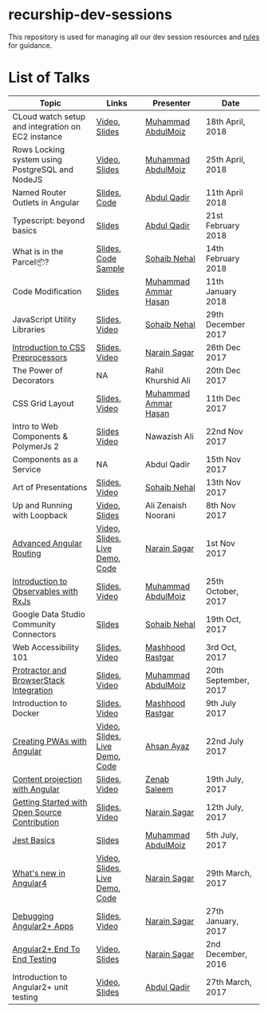 # recurship-dev-sessions

This repository is used for managing all our dev session resources and [rules](rules.md) for guidance.

# List of Talks

| Topic | Links | Presenter | Date |
|---------|---------|---------------|--------|
| CLoud watch setup and integration on EC2 instance | [Video](), [Slides]() | [Muhammad AbdulMoiz](https://github.com/abdulmoizeng) | 18th April, 2018
| Rows Locking system using PostgreSQL and NodeJS | [Video](), [Slides]() | [Muhammad AbdulMoiz](https://github.com/abdulmoizeng) | 25th April, 2018
| Named Router Outlets in Angular | [Slides](https://docs.google.com/presentation/d/1b3nPF_gFLAPS3U5H2BKkQkx34kxLZbzhX-BK6oGd3-g/edit?usp=sharing), [Code](https://github.com/recurship/dev-sessions/tree/master/sessions/named-router-outlets) | [Abdul Qadir](https://github.com/abdulqadir93) | 11th April 2018 |
| Typescript: beyond basics | [Slides](https://docs.google.com/presentation/d/1hd6GWNadcmuO7EHLyQCHbeuLGJ9Hs2qEEMJeuHEnOi4/edit?usp=sharing) | [Abdul Qadir](https://github.com/abdulqadir93) | 21st February 2018 |
| What is in the Parcel📦? | [Slides](https://goo.gl/xWS4h1), [Code Sample](https://goo.gl/bZVfud) | [Sohaib Nehal](https://github.com/sohaibnehal) | 14th February 2018 |
| Code Modification | [Slides](http://slides.com/ammarhasan/codemod) | [Muhammad Ammar Hasan](https://github.com/AmmarHasan) | 11th January 2018 |
| JavaScript Utility Libraries | [Slides](https://goo.gl/bZPJ6g), [Video](https://www.youtube.com/watch?v=pKYcuy2ztrc) | [Sohaib Nehal](https://github.com/sohaibnehal) | 29th December 2017 |
| [Introduction to CSS Preprocessors](sessions/intro-to-css-preprocessors) | [Slides](https://goo.gl/VrkPKC), [Video](https://youtu.be/33Vm00U93cA)  | [Narain Sagar](https://github.com/narainsagar) | 26th Dec 2017 |
| The Power of Decorators | NA | Rahil Khurshid Ali | 20th Dec 2017 |
| CSS Grid Layout | [Slides](http://slides.com/ammarhasan/css-grid), [Video](https://www.youtube.com/watch?v=9dtsgK2AJso&t=18s) | [Muhammad Ammar Hasan](https://github.com/AmmarHasan) | 11th Dec 2017 |
| Intro to Web Components & PolymerJs 2 | [Slides](https://docs.google.com/presentation/d/1p_xXUktLD-PvJFCtZfvaxdVA-J0c-k8qB1OYVf-0Na0/edit#slide=id.g35f391192_00) [Video](https://www.youtube.com/watch?v=MlBxTfeJ-Js) | Nawazish Ali | 22nd Nov 2017 |
| Components as a Service | NA | Abdul Qadir | 15th Nov 2017 |
| Art of Presentations | [Slides](https://goo.gl/sgoHRr), [Video](https://www.youtube.com/watch?v=SZ0imzyVFI4) | [Sohaib Nehal](https://github.com/sohaibnehal) | 13th Nov 2017 |
| Up and Running with Loopback | [Video](https://www.youtube.com/watch?v=c0nHNg32YN4), [Slides]() | Ali Zenaish Noorani | 8th Nov 2017 |
| [Advanced Angular Routing](sessions/advanced-routing) | [Video](https://youtu.be/HohbeBuZYrQ), [Slides](https://goo.gl/N8DneM), [Live Demo](https://narainsagar.github.io/angular4-advanced-routing-demo), [Code](https://github.com/narainsagar/angular4-advanced-routing-demo) | [Narain Sagar](https://github.com/narainsagar) |  1st Nov 2017 |
| [Introduction to Observables with RxJs](sessions/rxjs/) | [Slides](http://slides.com/abdulmoiz/deck-4), [Video](https://www.youtube.com/watch?v=aKR6u1Nqbvo) | [Muhammad AbdulMoiz](https://github.com/abdulmoizeng) | 25th October, 2017
| Google Data Studio Community Connectors | [Slides](https://goo.gl/ftmAE7) | [Sohaib Nehal](https://github.com/sohaibnehal) | 19th Oct, 2017
| Web Accessibility 101 | [Slides](https://docs.google.com/presentation/d/1-tfUqYTuA4XWSaxnZU_z_iu40a4rRuSvZ1G24AZWZqU/edit#slide=id.p), [Video](https://www.youtube.com/watch?v=EStdJse3M4Q) | [Mashhood Rastgar](https://github.com/mashhoodr) | 3rd Oct, 2017
| [Protractor and BrowserStack Integration](sessions/protractor-with-browserstack/) | [Slides](http://slides.com/abdulmoiz/deck-1), [Video](https://www.youtube.com/watch?v=sXxVhewJXCQ) | [Muhammad AbdulMoiz](https://github.com/abdulmoizeng) | 20th September, 2017
| Introduction to Docker| [Slides](https://docs.google.com/presentation/d/1TP_k41vnTYlarznpNCvrEjSMtjHtlppdb2uOsN8PPz0/edit?usp=sharing), [Video](https://www.youtube.com/watch?v=fNeInSYWUIo) | [Mashhood Rastgar](https://github.com/mashhoodr) | 9th July 2017 
| [Creating PWAs with Angular](sessions/pwas-using-angular/) | [Video](https://youtu.be/l1VvA1sGNlk), [Slides](https://slides.com/ahsanayaz/creating-pwas-using-angular/), [Live Demo](https://ahsanayaz.github.io/ng-books-pwa), [Code](https://github.com/AhsanAyaz/ng-books-pwa)| [Ahsan Ayaz](https://github.com/ahsanayaz) | 22nd July 2017
|[Content projection with Angular](sessions/ng-content-projection) | [Slides](https://slides.com/zenabsaleem/angular-content-projection), [Video](https://www.youtube.com/watch?v=o1A0I4DF8Ss) | [Zenab Saleem](https://github.com/ZenabKhan) | 19th July, 2017
| [Getting Started with Open Source Contribution](sessions/opensource-contribution/) | [Slides](https://slides.com/narainsagar/get-started-opensource-contribution), [Video](https://www.youtube.com/watch?v=xl8YOLCFKGU) | [Narain Sagar](https://github.com/narainsagar) | 12th July, 2017
| [Jest Basics](sessions/jest/readme.md) | [Slides](https://slides.com/abdulmoiz/deck) | [Muhammad AbdulMoiz](https://github.com/abdulmoizeng) | 5th July, 2017 |
| [What's new in Angular4](sessions/ng4/) | [Video](https://youtu.be/cKz6O6r9sCY), [Slides](https://docs.google.com/presentation/d/1j_-hN12xylHgbajVlik4GlEptAYNnkKNFGeBqykMPW4/edit#slide=id.p), [Live Demo](https://narainsagar.github.io/ng4-demo), [Code](https://github.com/narainsagar/ng4-demo) | [Narain Sagar](https://github.com/narainsagar) | 29th March, 2017
| [Debugging Angular2+ Apps](sessions/ng-debugging/) | [Slides](https://slides.com/narainsagar/angular2-debugging), [Video](#) | [Narain Sagar](https://github.com/narainsagar) | 27th January, 2017
| [Angular2+ End To End Testing](sessions/ng-e2e-testing/) | [Video](https://youtu.be/rpXKZQmFtLM), [Slides](https://slides.com/narainsagar/angular2-e2e-testing) | [Narain Sagar](https://github.com/narainsagar) | 2nd December, 2016
| Introduction to Angular2+ unit testing | [Video](https://www.youtube.com/watch?v=ssljIpXFfuY), [Slides](https://docs.google.com/presentation/d/1k-C6C1oxCnt9lqyY3NMHdCZtzlSvfsgVOSEDL6gX1f4/edit?usp=sharing) | [Abdul Qadir](https://github.com/abdulqadir93) | 27th March, 2017
